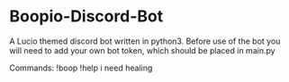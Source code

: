 # Boopio-Discord-Bot
A Lucio themed discord bot written in python3. 
Before use of the bot you will need to add your own bot token, which should be placed in main.py

Commands:
  !boop
  !help
  i need healing
